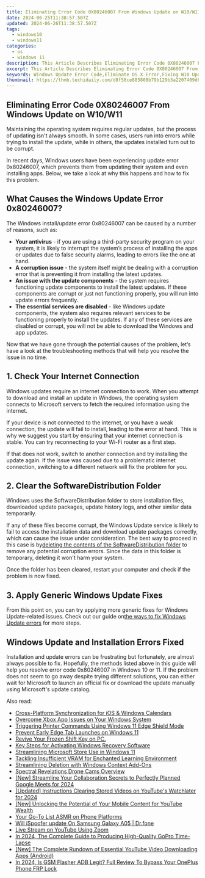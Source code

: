 ```yaml
---
title: Eliminating Error Code 0X80246007 From Windows Update on W10/W11
date: 2024-06-25T11:38:57.507Z
updated: 2024-06-26T11:38:57.507Z
tags:
  - windows10
  - windows11
categories:
  - os
  - windows 11
description: This Article Describes Eliminating Error Code 0X80246007 From Windows Update on W10/W11
excerpt: This Article Describes Eliminating Error Code 0X80246007 From Windows Update on W10/W11
keywords: Windows Update Error Code,Eliminate OS X Error,Fixing W10 Update Issue,Removing W11 Errors,Code 0X80246007 Solution,Windows 10 Update Fix,W11 Update Error Resolution
thumbnail: https://thmb.techidaily.com/d8f58ce885808b79b129b3a2207409d6b0df7e72b7b5c93436a642cc91c8c39d.jpg
---
```


## Eliminating Error Code 0X80246007 From Windows Update on W10/W11

 Maintaining the operating system requires regular updates, but the process of updating isn't always smooth. In some cases, users run into errors while trying to install the update, while in others, the updates installed turn out to be corrupt.

 In recent days, Windows users have been experiencing update error 0x80246007, which prevents them from updating their system and even installing apps. Below, we take a look at why this happens and how to fix this problem.

## What Causes the Windows Update Error 0x80246007?

 The Windows install/update error 0x80246007 can be caused by a number of reasons, such as:

* **Your antivirus** \- if you are using a third-party security program on your system, it is likely to interrupt the system’s process of installing the apps or updates due to false security alarms, leading to errors like the one at hand.
* **A corruption issue** \- the system itself might be dealing with a corruption error that is preventing it from installing the latest updates.
* **An issue with the update components** \- the system requires functioning update components to install the latest updates. If these components are corrupt or just not functioning properly, you will run into update errors frequently.
* **The essential services are disabled** \- like Windows update components, the system also requires relevant services to be functioning properly to install the updates. If any of these services are disabled or corrupt, you will not be able to download the Windows and app updates.

 Now that we have gone through the potential causes of the problem, let’s have a look at the troubleshooting methods that will help you resolve the issue in no time.

## 1\. Check Your Internet Connection

 Windows updates require an internet connection to work. When you attempt to download and install an update in Windows, the operating system connects to Microsoft servers to fetch the required information using the internet.

 If your device is not connected to the internet, or you have a weak connection, the update will fail to install, leading to the error at hand. This is why we suggest you start by ensuring that your internet connection is stable. You can try reconnecting to your Wi-Fi router as a first step.

 If that does not work, switch to another connection and try installing the update again. If the issue was caused due to a problematic internet connection, switching to a different network will fix the problem for you.

## 2\. Clear the SoftwareDistribution Folder

 Windows uses the SoftwareDistribution folder to store installation files, downloaded update packages, update history logs, and other similar data temporarily.

 If any of these files become corrupt, the Windows Update service is likely to fail to access the installation data and download update packages correctly, which can cause the issue under consideration. The best way to proceed in this case is by[deleting the contents of the SoftwareDistribution folder](https://www.makeuseof.com/tag/delete-old-windows-update-files/) to remove any potential corruption errors. Since the data in this folder is temporary, deleting it won't harm your system.

 Once the folder has been cleared, restart your computer and check if the problem is now fixed.

## 3\. Apply Generic Windows Update Fixes

 From this point on, you can try applying more generic fixes for Windows Update-related issues. Check out our guide on[the ways to fix Windows Update errors](https://www.makeuseof.com/windows-11-update-error-fixes/) for more steps.

## Windows Update and Installation Errors Fixed

 Installation and update errors can be frustrating but fortunately, are almost always possible to fix. Hopefully, the methods listed above in this guide will help you resolve error code 0x80246007 in Windows 10 or 11\. If the problem does not seem to go away despite trying different solutions, you can either wait for Microsoft to launch an official fix or download the update manually using Microsoft's update catalog.


<ins class="adsbygoogle"
     style="display:block"
     data-ad-format="autorelaxed"
     data-ad-client="ca-pub-7571918770474297"
     data-ad-slot="1223367746"></ins>



<ins class="adsbygoogle"
     style="display:block"
     data-ad-client="ca-pub-7571918770474297"
     data-ad-slot="8358498916"
     data-ad-format="auto"
     data-full-width-responsive="true"></ins>

<span class="atpl-alsoreadstyle">Also read:</span>
<div><ul>
<li><a href="https://win11.techidaily.com/cross-platform-synchronization-for-ios-and-windows-calendars/"><u>Cross-Platform Synchronization for iOS & Windows Calendars</u></a></li>
<li><a href="https://win11.techidaily.com/overcome-xbox-app-issues-on-your-windows-system/"><u>Overcome Xbox App Issues on Your Windows System</u></a></li>
<li><a href="https://win11.techidaily.com/triggering-printer-commands-using-windows-11-edge-shield-mode/"><u>Triggering Printer Commands Using Windows 11 Edge Shield Mode</u></a></li>
<li><a href="https://win11.techidaily.com/prevent-early-edge-tab-launches-on-windows-11/"><u>Prevent Early Edge Tab Launches on Windows 11</u></a></li>
<li><a href="https://win11.techidaily.com/1719319756779-revive-your-frozen-shift-key-on-pc/"><u>Revive Your Frozen Shift Key on PC.</u></a></li>
<li><a href="https://win11.techidaily.com/key-steps-for-activating-windows-recovery-software/"><u>Key Steps for Activating Windows Recovery Software</u></a></li>
<li><a href="https://win11.techidaily.com/streamlining-microsoft-store-use-in-windows-11/"><u>Streamlining Microsoft Store Use in Windows 11</u></a></li>
<li><a href="https://win11.techidaily.com/tackling-insufficient-vram-for-enchanted-learning-environment/"><u>Tackling Insufficient VRAM for Enchanted Learning Environment</u></a></li>
<li><a href="https://win11.techidaily.com/streamlining-deletion-with-windows-context-add-ons/"><u>Streamlining Deletion with Windows Context Add-Ons</u></a></li>
<li><a href="https://extra-hints.techidaily.com/spectral-revelations-drone-cams-overview/"><u>Spectral Revelations  Drone Cams Overview</u></a></li>
<li><a href="https://video-capture.techidaily.com/new-streamline-your-collaboration-secrets-to-perfectly-planned-google-meets-for-2024/"><u>[New] Streamline Your Collaboration  Secrets to Perfectly Planned Google Meets for 2024</u></a></li>
<li><a href="https://youtube-lab.techidaily.com/ed-instructions-clearing-stored-videos-on-youtubes-watchlater-for-2024/"><u>[Updated] Instructions  Clearing Stored Videos on YouTube's Watchlater for 2024</u></a></li>
<li><a href="https://youtube-data.techidaily.com/nlocking-the-potential-of-your-mobile-content-for-youtube-wealth/"><u>[New] Unlocking the Potential of Your Mobile Content for YouTube Wealth</u></a></li>
<li><a href="https://youtube-video-recordings.techidaily.com/your-go-to-list-asmr-on-phone-platforms/"><u>Your Go-To List  ASMR on Phone Platforms</u></a></li>
<li><a href="https://fake-location.techidaily.com/will-ispoofer-update-on-samsung-galaxy-a05-drfone-by-drfone-virtual-android/"><u>Will iSpoofer update On Samsung Galaxy A05 | Dr.fone</u></a></li>
<li><a href="https://ai-editing-video.techidaily.com/live-stream-on-youtube-using-zoom/"><u>Live Stream on YouTube Using Zoom</u></a></li>
<li><a href="https://some-skills.techidaily.com/in-2024-the-complete-guide-to-producing-high-quality-gopro-time-lapse/"><u>In 2024, The Complete Guide to Producing High-Quality GoPro Time-Lapse</u></a></li>
<li><a href="https://facebook-video-share.techidaily.com/new-the-complete-rundown-of-essential-youtube-video-downloading-apps-android/"><u>[New] The Complete Rundown of Essential YouTube Video Downloading Apps (Android)</u></a></li>
<li><a href="https://android-frp.techidaily.com/in-2024-is-gsm-flasher-adb-legit-full-review-to-bypass-your-oneplus-phone-frp-lock-by-drfone-android/"><u>In 2024, Is GSM Flasher ADB Legit? Full Review To Bypass Your OnePlus Phone FRP Lock</u></a></li>
</ul></div>
